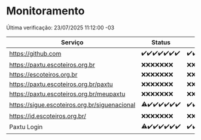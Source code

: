 # Monitoramento

Última verificação: 23/07/2025 11:12:00 -03

|Serviço|Status|Últimas 24h|
|---|---|---|
|https://github.com|<span title="2025-07-16: OK=23">✔️</span><span title="2025-07-17: OK=23">✔️</span><span title="2025-07-18: OK=23">✔️</span><span title="2025-07-19: OK=23">✔️</span><span title="2025-07-20: OK=22">✔️</span><span title="2025-07-21: OK=22">✔️</span><span title="2025-07-22: OK=13">✔️</span>|<span title="22/07/2025 11:13:00 -03 : 200">✔️</span><span title="22/07/2025 12:10:00 -03 : 200">✔️</span><span title="22/07/2025 13:12:00 -03 : 200">✔️</span><span title="22/07/2025 14:12:00 -03 : 200">✔️</span><span title="22/07/2025 15:14:00 -03 : 200">✔️</span><span title="22/07/2025 16:10:00 -03 : 200">✔️</span><span title="22/07/2025 17:11:00 -03 : 200">✔️</span><span title="22/07/2025 18:09:00 -03 : 200">✔️</span><span title="22/07/2025 19:09:00 -03 : 200">✔️</span><span title="22/07/2025 20:09:00 -03 : 200">✔️</span><span title="22/07/2025 21:53:00 -03 : 200">✔️</span><span title="22/07/2025 23:52:00 -03 : 200">✔️</span><span title="23/07/2025 00:56:00 -03 : 200">✔️</span><span title="23/07/2025 01:33:00 -03 : 200">✔️</span><span title="23/07/2025 02:19:00 -03 : 200">✔️</span><span title="23/07/2025 03:16:00 -03 : 200">✔️</span><span title="23/07/2025 04:15:00 -03 : 200">✔️</span><span title="23/07/2025 05:14:00 -03 : 200">✔️</span><span title="23/07/2025 06:15:00 -03 : 200">✔️</span><span title="23/07/2025 07:11:00 -03 : 200">✔️</span><span title="23/07/2025 08:09:00 -03 : 200">✔️</span><span title="23/07/2025 09:20:00 -03 : 200">✔️</span><span title="23/07/2025 10:31:00 -03 : 200">✔️</span><span title="23/07/2025 11:12:00 -03 : 200">✔️</span>|
|https://paxtu.escoteiros.org.br|<span title="2025-07-16: Falhas=23">❌</span><span title="2025-07-17: Falhas=23">❌</span><span title="2025-07-18: Falhas=23">❌</span><span title="2025-07-19: Falhas=23">❌</span><span title="2025-07-20: Falhas=22">❌</span><span title="2025-07-21: Falhas=22">❌</span><span title="2025-07-22: Falhas=13">❌</span>|<span title="22/07/2025 11:13:00 -03 : 403">❌</span><span title="22/07/2025 12:10:00 -03 : 403">❌</span><span title="22/07/2025 13:12:00 -03 : 403">❌</span><span title="22/07/2025 14:12:00 -03 : 403">❌</span><span title="22/07/2025 15:14:00 -03 : 403">❌</span><span title="22/07/2025 16:10:00 -03 : 403">❌</span><span title="22/07/2025 17:11:00 -03 : 403">❌</span><span title="22/07/2025 18:09:00 -03 : 403">❌</span><span title="22/07/2025 19:09:00 -03 : 403">❌</span><span title="22/07/2025 20:09:00 -03 : 403">❌</span><span title="22/07/2025 21:53:00 -03 : 403">❌</span><span title="22/07/2025 23:52:00 -03 : 403">❌</span><span title="23/07/2025 00:56:00 -03 : 403">❌</span><span title="23/07/2025 01:33:00 -03 : 403">❌</span><span title="23/07/2025 02:19:00 -03 : 403">❌</span><span title="23/07/2025 03:16:00 -03 : 403">❌</span><span title="23/07/2025 04:15:00 -03 : 403">❌</span><span title="23/07/2025 05:14:00 -03 : 403">❌</span><span title="23/07/2025 06:15:00 -03 : 403">❌</span><span title="23/07/2025 07:11:00 -03 : 403">❌</span><span title="23/07/2025 08:09:00 -03 : 403">❌</span><span title="23/07/2025 09:20:00 -03 : 403">❌</span><span title="23/07/2025 10:31:00 -03 : 403">❌</span><span title="23/07/2025 11:12:00 -03 : 403">❌</span>|
|https://escoteiros.org.br|<span title="2025-07-16: Falhas=23">❌</span><span title="2025-07-17: Falhas=23">❌</span><span title="2025-07-18: Falhas=23">❌</span><span title="2025-07-19: Falhas=23">❌</span><span title="2025-07-20: Falhas=22">❌</span><span title="2025-07-21: Falhas=22">❌</span><span title="2025-07-22: Falhas=13">❌</span>|<span title="22/07/2025 11:13:00 -03 : 403">❌</span><span title="22/07/2025 12:10:00 -03 : 403">❌</span><span title="22/07/2025 13:12:00 -03 : 403">❌</span><span title="22/07/2025 14:12:00 -03 : 403">❌</span><span title="22/07/2025 15:14:00 -03 : 403">❌</span><span title="22/07/2025 16:10:00 -03 : 403">❌</span><span title="22/07/2025 17:11:00 -03 : 403">❌</span><span title="22/07/2025 18:09:00 -03 : 403">❌</span><span title="22/07/2025 19:09:00 -03 : 403">❌</span><span title="22/07/2025 20:09:00 -03 : 403">❌</span><span title="22/07/2025 21:53:00 -03 : 403">❌</span><span title="22/07/2025 23:52:00 -03 : 403">❌</span><span title="23/07/2025 00:56:00 -03 : 403">❌</span><span title="23/07/2025 01:33:00 -03 : 403">❌</span><span title="23/07/2025 02:19:00 -03 : 403">❌</span><span title="23/07/2025 03:16:00 -03 : 403">❌</span><span title="23/07/2025 04:15:00 -03 : 403">❌</span><span title="23/07/2025 05:14:00 -03 : 403">❌</span><span title="23/07/2025 06:15:00 -03 : 403">❌</span><span title="23/07/2025 07:11:00 -03 : 403">❌</span><span title="23/07/2025 08:09:00 -03 : 403">❌</span><span title="23/07/2025 09:20:00 -03 : 403">❌</span><span title="23/07/2025 10:31:00 -03 : 403">❌</span><span title="23/07/2025 11:12:00 -03 : 403">❌</span>|
|https://paxtu.escoteiros.org.br/paxtu|<span title="2025-07-16: Falhas=23">❌</span><span title="2025-07-17: Falhas=23">❌</span><span title="2025-07-18: Falhas=23">❌</span><span title="2025-07-19: Falhas=23">❌</span><span title="2025-07-20: Falhas=22">❌</span><span title="2025-07-21: Falhas=22">❌</span><span title="2025-07-22: Falhas=13">❌</span>|<span title="22/07/2025 11:13:00 -03 : 403">❌</span><span title="22/07/2025 12:10:00 -03 : 403">❌</span><span title="22/07/2025 13:12:00 -03 : 403">❌</span><span title="22/07/2025 14:12:00 -03 : 403">❌</span><span title="22/07/2025 15:14:00 -03 : 403">❌</span><span title="22/07/2025 16:10:00 -03 : 403">❌</span><span title="22/07/2025 17:11:00 -03 : 403">❌</span><span title="22/07/2025 18:09:00 -03 : 403">❌</span><span title="22/07/2025 19:09:00 -03 : 403">❌</span><span title="22/07/2025 20:09:00 -03 : 403">❌</span><span title="22/07/2025 21:53:00 -03 : 403">❌</span><span title="22/07/2025 23:52:00 -03 : 403">❌</span><span title="23/07/2025 00:56:00 -03 : 403">❌</span><span title="23/07/2025 01:33:00 -03 : 403">❌</span><span title="23/07/2025 02:19:00 -03 : 403">❌</span><span title="23/07/2025 03:16:00 -03 : 403">❌</span><span title="23/07/2025 04:15:00 -03 : 403">❌</span><span title="23/07/2025 05:14:00 -03 : 403">❌</span><span title="23/07/2025 06:15:00 -03 : 403">❌</span><span title="23/07/2025 07:11:00 -03 : 403">❌</span><span title="23/07/2025 08:09:00 -03 : 403">❌</span><span title="23/07/2025 09:20:00 -03 : 403">❌</span><span title="23/07/2025 10:31:00 -03 : 403">❌</span><span title="23/07/2025 11:12:00 -03 : 403">❌</span>|
|https://paxtu.escoteiros.org.br/meupaxtu|<span title="2025-07-16: Falhas=23">❌</span><span title="2025-07-17: Falhas=23">❌</span><span title="2025-07-18: Falhas=23">❌</span><span title="2025-07-19: Falhas=23">❌</span><span title="2025-07-20: Falhas=22">❌</span><span title="2025-07-21: Falhas=22">❌</span><span title="2025-07-22: Falhas=13">❌</span>|<span title="22/07/2025 11:13:00 -03 : 403">❌</span><span title="22/07/2025 12:10:00 -03 : 403">❌</span><span title="22/07/2025 13:12:00 -03 : 403">❌</span><span title="22/07/2025 14:12:00 -03 : 403">❌</span><span title="22/07/2025 15:14:00 -03 : 403">❌</span><span title="22/07/2025 16:10:00 -03 : 403">❌</span><span title="22/07/2025 17:11:00 -03 : 403">❌</span><span title="22/07/2025 18:09:00 -03 : 403">❌</span><span title="22/07/2025 19:09:00 -03 : 403">❌</span><span title="22/07/2025 20:09:00 -03 : 403">❌</span><span title="22/07/2025 21:53:00 -03 : 403">❌</span><span title="22/07/2025 23:52:00 -03 : 403">❌</span><span title="23/07/2025 00:56:00 -03 : 403">❌</span><span title="23/07/2025 01:33:00 -03 : 403">❌</span><span title="23/07/2025 02:19:00 -03 : 403">❌</span><span title="23/07/2025 03:16:00 -03 : 403">❌</span><span title="23/07/2025 04:15:00 -03 : 403">❌</span><span title="23/07/2025 05:14:00 -03 : 403">❌</span><span title="23/07/2025 06:15:00 -03 : 403">❌</span><span title="23/07/2025 07:11:00 -03 : 403">❌</span><span title="23/07/2025 08:09:00 -03 : 403">❌</span><span title="23/07/2025 09:20:00 -03 : 403">❌</span><span title="23/07/2025 10:31:00 -03 : 403">❌</span><span title="23/07/2025 11:12:00 -03 : 403">❌</span>|
|https://sigue.escoteiros.org.br/siguenacional|<span title="2025-07-16: OK=22, Falhas=1">⚠️</span><span title="2025-07-17: OK=23">✔️</span><span title="2025-07-18: OK=23">✔️</span><span title="2025-07-19: OK=23">✔️</span><span title="2025-07-20: OK=22">✔️</span><span title="2025-07-21: OK=22">✔️</span><span title="2025-07-22: OK=13">✔️</span>|<span title="22/07/2025 11:13:00 -03 : 200">✔️</span><span title="22/07/2025 12:10:00 -03 : 200">✔️</span><span title="22/07/2025 13:12:00 -03 : 200">✔️</span><span title="22/07/2025 14:12:00 -03 : 200">✔️</span><span title="22/07/2025 15:14:00 -03 : 200">✔️</span><span title="22/07/2025 16:10:00 -03 : 200">✔️</span><span title="22/07/2025 17:11:00 -03 : 200">✔️</span><span title="22/07/2025 18:09:00 -03 : 200">✔️</span><span title="22/07/2025 19:09:00 -03 : 200">✔️</span><span title="22/07/2025 20:10:00 -03 : 200">✔️</span><span title="22/07/2025 21:53:00 -03 : 200">✔️</span><span title="22/07/2025 23:52:00 -03 : 200">✔️</span><span title="23/07/2025 00:56:00 -03 : 200">✔️</span><span title="23/07/2025 01:33:00 -03 : 200">✔️</span><span title="23/07/2025 02:19:00 -03 : 200">✔️</span><span title="23/07/2025 03:16:00 -03 : 200">✔️</span><span title="23/07/2025 04:15:00 -03 : 200">✔️</span><span title="23/07/2025 05:14:00 -03 : 200">✔️</span><span title="23/07/2025 06:15:00 -03 : 200">✔️</span><span title="23/07/2025 07:11:00 -03 : 200">✔️</span><span title="23/07/2025 08:09:00 -03 : 200">✔️</span><span title="23/07/2025 09:20:00 -03 : 200">✔️</span><span title="23/07/2025 10:31:00 -03 : 200">✔️</span><span title="23/07/2025 11:12:00 -03 : 200">✔️</span>|
|https://id.escoteiros.org.br/|<span title="2025-07-16: Falhas=23">❌</span><span title="2025-07-17: Falhas=23">❌</span><span title="2025-07-18: Falhas=23">❌</span><span title="2025-07-19: Falhas=23">❌</span><span title="2025-07-20: Falhas=22">❌</span><span title="2025-07-21: Falhas=22">❌</span><span title="2025-07-22: Falhas=13">❌</span>|<span title="22/07/2025 11:13:00 -03 : 403">❌</span><span title="22/07/2025 12:10:00 -03 : 403">❌</span><span title="22/07/2025 13:12:00 -03 : 403">❌</span><span title="22/07/2025 14:12:00 -03 : 403">❌</span><span title="22/07/2025 15:14:00 -03 : 403">❌</span><span title="22/07/2025 16:10:00 -03 : 403">❌</span><span title="22/07/2025 17:11:00 -03 : 403">❌</span><span title="22/07/2025 18:09:00 -03 : 403">❌</span><span title="22/07/2025 19:09:00 -03 : 403">❌</span><span title="22/07/2025 20:10:00 -03 : 403">❌</span><span title="22/07/2025 21:53:00 -03 : 403">❌</span><span title="22/07/2025 23:52:00 -03 : 403">❌</span><span title="23/07/2025 00:56:00 -03 : 403">❌</span><span title="23/07/2025 01:33:00 -03 : 403">❌</span><span title="23/07/2025 02:19:00 -03 : 403">❌</span><span title="23/07/2025 03:16:00 -03 : 403">❌</span><span title="23/07/2025 04:15:00 -03 : 403">❌</span><span title="23/07/2025 05:14:00 -03 : 403">❌</span><span title="23/07/2025 06:15:00 -03 : 403">❌</span><span title="23/07/2025 07:11:00 -03 : 403">❌</span><span title="23/07/2025 08:09:00 -03 : 403">❌</span><span title="23/07/2025 09:20:00 -03 : 403">❌</span><span title="23/07/2025 10:31:00 -03 : 403">❌</span><span title="23/07/2025 11:12:00 -03 : 403">❌</span>|
|Paxtu Login|<span title="2025-07-16: OK=22, Falhas=1">⚠️</span><span title="2025-07-17: OK=23">✔️</span><span title="2025-07-18: OK=23">✔️</span><span title="2025-07-19: OK=23">✔️</span><span title="2025-07-20: OK=22">✔️</span><span title="2025-07-21: OK=22">✔️</span><span title="2025-07-22: OK=13">✔️</span>|<span title="22/07/2025 11:13:00 -03 : 200">✔️</span><span title="22/07/2025 12:10:00 -03 : 200">✔️</span><span title="22/07/2025 13:12:00 -03 : 200">✔️</span><span title="22/07/2025 14:12:00 -03 : 200">✔️</span><span title="22/07/2025 15:14:00 -03 : 200">✔️</span><span title="22/07/2025 16:10:00 -03 : 200">✔️</span><span title="22/07/2025 17:11:00 -03 : 200">✔️</span><span title="22/07/2025 18:09:00 -03 : 200">✔️</span><span title="22/07/2025 19:09:00 -03 : 200">✔️</span><span title="22/07/2025 20:10:00 -03 : 200">✔️</span><span title="22/07/2025 21:53:00 -03 : 200">✔️</span><span title="22/07/2025 23:52:00 -03 : 200">✔️</span><span title="23/07/2025 00:56:00 -03 : 200">✔️</span><span title="23/07/2025 01:33:00 -03 : 200">✔️</span><span title="23/07/2025 02:19:00 -03 : 200">✔️</span><span title="23/07/2025 03:16:00 -03 : 200">✔️</span><span title="23/07/2025 04:15:00 -03 : 200">✔️</span><span title="23/07/2025 05:14:00 -03 : 200">✔️</span><span title="23/07/2025 06:15:00 -03 : 200">✔️</span><span title="23/07/2025 07:11:00 -03 : 200">✔️</span><span title="23/07/2025 08:09:00 -03 : 200">✔️</span><span title="23/07/2025 09:20:00 -03 : 200">✔️</span><span title="23/07/2025 10:31:00 -03 : 200">✔️</span><span title="23/07/2025 11:12:00 -03 : 200">✔️</span>|
